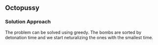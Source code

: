 ## Octopussy

### Solution Approach

The problem can be solved using greedy. The bombs are sorted by detonation time and we start neturalizing the ones with the smallest time.
